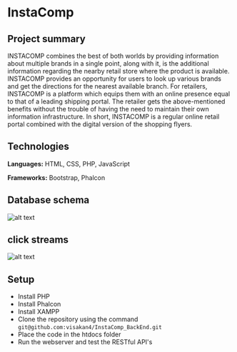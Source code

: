# InstaComp

## Project summary

INSTACOMP combines the best of both worlds by providing information about multiple brands in a single point, along with it, is the additional information regarding the nearby retail store where the product is available. INSTACOMP provides an opportunity for users to look up various brands and get the directions for the nearest available branch. For retailers, INSTACOMP is a platform which equips them with an online presence equal to that of a leading shipping portal. The retailer gets the above-mentioned benefits without the trouble of having the need to maintain their own information infrastructure. In short, INSTACOMP is a regular online retail portal combined with the digital version of the shopping flyers.

## Technologies

**Languages:** HTML, CSS, PHP, JavaScript

**Frameworks:** Bootstrap, Phalcon

## Database schema

![alt text](https://github.com/visakan4/InstaComp_BackEnd/blob/master/images/er_diagram.png "Schema")

## click streams

![alt text](https://github.com/visakan4/InstaComp_BackEnd/blob/master/images/clickStream.PNG "click stream")

## Setup
  
  * Install PHP
  * Install Phalcon
  * Install XAMPP
  * Clone the repository using the command `git@github.com:visakan4/InstaComp_BackEnd.git`
  * Place the code in the htdocs folder
  * Run the webserver and test the RESTful API's

  
